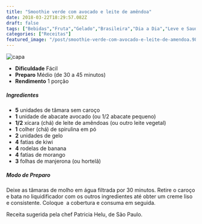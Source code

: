 ```yaml
---
title: "Smoothie verde com avocado e leite de amêndoa"
date: 2018-03-22T18:29:57.082Z
draft: false
tags: ["Bebidas","Fruta","Gelado","Brasileira","Dia a Dia","Leve e Saudável","Alimentação saudável","receita saudável"]
categories: ["Receitas"]
featured_image: "/post/smoothie-verde-com-avocado-e-leite-de-amendoa.985f2898.jpg"
---
```


![capa](/post/smoothie-verde-com-avocado-e-leite-de-amendoa.985f2898.jpg)

*   **Dificuldade** Fácil
*   **Preparo** Médio (de 30 a 45 minutos)
*   **Rendimento** 1 porção

##### Ingredientes

*   **5** unidades de tâmara sem caroço
*   **1** unidade de abacate avocado (ou 1/2 abacate pequeno)
*   **1/2** xícara (chá) de leite de amêndoas (ou outro leite vegetal)
*   **1** colher (chá) de spirulina em pó
*   **2** unidades de gelo
*   **4** fatias de kiwi
*   **4** rodelas de banana
*   **4** fatias de morango
*   **3** folhas de manjerona (ou hortelã)

##### Modo de Preparo

Deixe as tâmaras de molho em água filtrada por 30 minutos. Retire o caroço e bata no liquidificador com os outros ingredientes até obter um creme liso e consistente. Coloque  a cobertura e consuma em seguida.

Receita sugerida pela chef Patricia Helu, de São Paulo.
